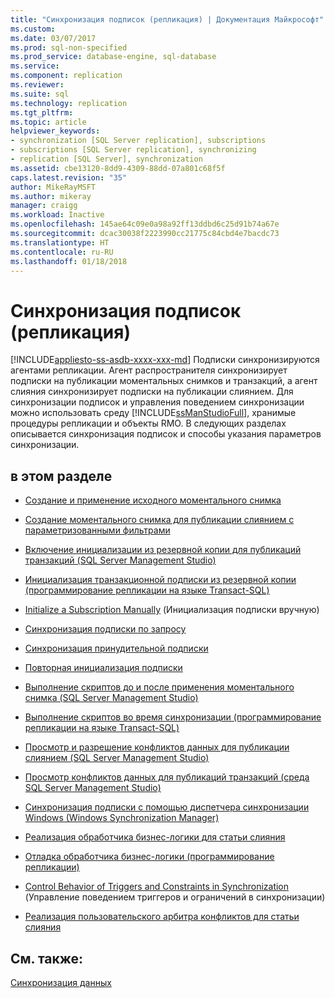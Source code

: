 ```yaml
---
title: "Синхронизация подписок (репликация) | Документация Майкрософт"
ms.custom: 
ms.date: 03/07/2017
ms.prod: sql-non-specified
ms.prod_service: database-engine, sql-database
ms.service: 
ms.component: replication
ms.reviewer: 
ms.suite: sql
ms.technology: replication
ms.tgt_pltfrm: 
ms.topic: article
helpviewer_keywords:
- synchronization [SQL Server replication], subscriptions
- subscriptions [SQL Server replication], synchronizing
- replication [SQL Server], synchronization
ms.assetid: cbe13120-8dd9-4309-88dd-07a801c68f5f
caps.latest.revision: "35"
author: MikeRayMSFT
ms.author: mikeray
manager: craigg
ms.workload: Inactive
ms.openlocfilehash: 145ae64c09e0a98a92ff13ddbd6c25d91b74a67e
ms.sourcegitcommit: dcac30038f2223990cc21775c84cbd4e7bacdc73
ms.translationtype: HT
ms.contentlocale: ru-RU
ms.lasthandoff: 01/18/2018
---
```

# <a name="synchronize-subscriptions-replication"></a>Синхронизация подписок (репликация)
[!INCLUDE[appliesto-ss-asdb-xxxx-xxx-md](../../includes/appliesto-ss-asdb-xxxx-xxx-md.md)] Подписки синхронизируются агентами репликации. Агент распространителя синхронизирует подписки на публикации моментальных снимков и транзакций, а агент слияния синхронизирует подписки на публикации слиянием. Для синхронизации подписок и управления поведением синхронизации можно использовать среду [!INCLUDE[ssManStudioFull](../../includes/ssmanstudiofull-md.md)], хранимые процедуры репликации и объекты RMO. В следующих разделах описывается синхронизация подписок и способы указания параметров синхронизации.  
  
## <a name="in-this-section"></a>в этом разделе  
  
-   [Создание и применение исходного моментального снимка](../../relational-databases/replication/create-and-apply-the-initial-snapshot.md)  
  
-   [Создание моментального снимка для публикации слиянием с параметризованными фильтрами](../../relational-databases/replication/create-a-snapshot-for-a-merge-publication-with-parameterized-filters.md)  
  
-   [Включение инициализации из резервной копии для публикаций транзакций (SQL Server Management Studio)](../../relational-databases/replication/enable-initialization-with-backup-for-transactional-publications.md)  
  
-   [Инициализация транзакционной подписки из резервной копии (программирование репликации на языке Transact-SQL)](../../relational-databases/replication/initialize-a-transactional-subscription-from-a-backup.md)  
  
-   [Initialize a Subscription Manually](../../relational-databases/replication/initialize-a-subscription-manually.md) (Инициализация подписки вручную)  
  
-   [Синхронизация подписки по запросу](../../relational-databases/replication/synchronize-a-pull-subscription.md)  
  
-   [Синхронизация принудительной подписки](../../relational-databases/replication/synchronize-a-push-subscription.md)  
  
-   [Повторная инициализация подписки](../../relational-databases/replication/reinitialize-a-subscription.md)  
  
-   [Выполнение скриптов до и после применения моментального снимка (SQL Server Management Studio)](../../relational-databases/replication/execute-scripts-before-and-after-a-snapshot-is-applied.md)  
  
-   [Выполнение скриптов во время синхронизации (программирование репликации на языке Transact-SQL)](../../relational-databases/replication/execute-scripts-during-synchronization-replication-transact-sql-programming.md)  
  
-   [Просмотр и разрешение конфликтов данных для публикации слиянием (SQL Server Management Studio)](../../relational-databases/replication/view-and-resolve-data-conflicts-for-merge-publications.md)  
  
-   [Просмотр конфликтов данных для публикаций транзакций (среда SQL Server Management Studio)](../../relational-databases/replication/view-data-conflicts-for-transactional-publications-sql-server-management-studio.md)  
  
-   [Синхронизация подписки с помощью диспетчера синхронизации Windows (Windows Synchronization Manager)](../../relational-databases/replication/synchronize-a-subscription-using-windows-synchronization-manager.md)  
  
-   [Реализация обработчика бизнес-логики для статьи слияния](../../relational-databases/replication/implement-a-business-logic-handler-for-a-merge-article.md)  
  
-   [Отладка обработчика бизнес-логики (программирование репликации)](../../relational-databases/replication/debug-a-business-logic-handler-replication-programming.md)  
  
-   [Control Behavior of Triggers and Constraints in Synchronization](../../relational-databases/replication/control-behavior-of-triggers-and-constraints-in-synchronization.md) (Управление поведением триггеров и ограничений в синхронизации)  
  
-   [Реализация пользовательского арбитра конфликтов для статьи слияния](../../relational-databases/replication/implement-a-custom-conflict-resolver-for-a-merge-article.md)  
  
## <a name="see-also"></a>См. также:  
 [Синхронизация данных](../../relational-databases/replication/synchronize-data.md)  
  
  
